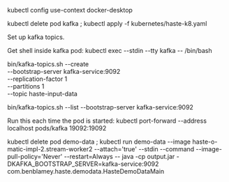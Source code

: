 kubectl config use-context docker-desktop

kubectl delete pod kafka ; kubectl apply -f kubernetes/haste-k8.yaml

Set up kafka topics.

Get shell inside kafka pod:
kubectl exec --stdin --tty kafka -- /bin/bash

bin/kafka-topics.sh --create \
--bootstrap-server kafka-service:9092 \
--replication-factor 1 \
--partitions 1 \
--topic haste-input-data


bin/kafka-topics.sh --list --bootstrap-server kafka-service:9092

Run this each time the pod is started:
kubectl port-forward --address localhost pods/kafka 19092:19092

kubectl delete pod demo-data ; kubectl run demo-data --image haste-o-matic-impl-2.stream-worker2 --attach='true' --stdin --command --image-pull-policy='Never' --restart=Always -- java -cp output.jar -DKAFKA_BOOTSTRAP_SERVER=kafka-service:9092 com.benblamey.haste.demodata.HasteDemoDataMain 